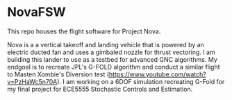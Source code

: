 # NovaFSW
This repo houses the flight software for Project Nova. 

Nova is a a vertical takeoff and landing vehicle that is powered by an electric ducted
fan and uses a gimbaled nozzle for thrust vectoring. I am building this lander to use as a testbed for
advanced GNC algorithms. My endgoal is to recreate JPL's G-FOLD algorithm and conduct a similar flight to 
Masten Xombie's Diversion test (https://www.youtube.com/watch?v=PzHaWc5n70A). I am working on a 6DOF simulation
recreating G-Fold for my final project for ECE5555 Stochastic Controls and Estimation.
